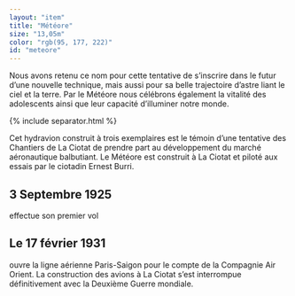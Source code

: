 ```yaml
---
layout: "item"
title: "Météore"
size: "13,05m"
color: "rgb(95, 177, 222)"
id: "meteore"
---
```

Nous avons retenu ce nom pour cette tentative de s’inscrire dans le futur d’une nouvelle technique, mais aussi pour sa belle trajectoire d’astre liant le ciel et la terre. Par le Météore nous célébrons également la vitalité des adolescents ainsi que leur capacité d’illuminer notre monde.
{% include separator.html %}

Cet hydravion construit à trois exemplaires est le témoin d’une tentative des Chantiers de La Ciotat de prendre part au développement du marché aéronautique balbutiant. Le Météore est construit à La Ciotat et piloté aux essais par le ciotadin Ernest Burri.

3 Septembre 1925
------------

effectue son premier vol

Le 17 février 1931
------------

ouvre la ligne aérienne Paris-Saigon pour le compte de la Compagnie Air Orient.
La construction des avions à La Ciotat s’est interrompue définitivement avec la Deuxième Guerre mondiale. 
